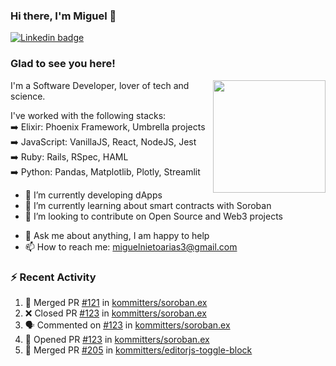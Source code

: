 ### Hi there, I'm Miguel 👋

<a href="https://linkedin.com/in/miguelnietoa/" target="_blank" rel="noopener noreferrer">
  <img src="https://img.shields.io/badge/-LinkedIn-0e76a8?style=flat-square&logo=Linkedin&logoColor=white" alt="Linkedin badge">
</a>
<!-- [![Website Badge](https://img.shields.io/badge/Website-3b5998?style=flat-square&logo=google-chrome&logoColor=white)](#notavailablenow#) 

<img src="https://i.imgur.com/tbrLrt5.gif" width=400 alt="Coding GIF" align="right"/>
-->


### Glad to see you here!
<a href="https://github.com/miguelnietoa"><img src="https://github-readme-stats-git-masterrstaa-rickstaa.vercel.app/api?username=miguelnietoa&show_icons=true&hide_border=true&count_private=true&include_all_commits=true&theme=tokyonight" height="180em" align="right"/></a>
I'm a Software Developer, lover of tech and science. 

I've worked with the following stacks:\
➡️ Elixir: Phoenix Framework, Umbrella projects\
➡️ JavaScript: VanillaJS, React, NodeJS, Jest\
➡️ Ruby: Rails, RSpec, HAML\
➡️ Python: Pandas, Matplotlib, Plotly, Streamlit

- 🔭 I’m currently developing dApps
- 🌱 I’m currently learning about smart contracts with Soroban
- 👯 I’m looking to contribute on Open Source and Web3 projects
<!-- 
- 😄 I just finished a Machine Learning course! 
- 🤔 I’m looking for help with ...
-->
- 💬 Ask me about anything, I am happy to help
- 📫 How to reach me: miguelnietoarias3@gmail.com


### ⚡ Recent Activity

<!--START_SECTION:activity-->
1. 🎉 Merged PR [#121](https://github.com/kommitters/soroban.ex/pull/121) in [kommitters/soroban.ex](https://github.com/kommitters/soroban.ex)
2. ❌ Closed PR [#123](https://github.com/kommitters/soroban.ex/pull/123) in [kommitters/soroban.ex](https://github.com/kommitters/soroban.ex)
3. 🗣 Commented on [#123](https://github.com/kommitters/soroban.ex/pull/123#issuecomment-1706987058) in [kommitters/soroban.ex](https://github.com/kommitters/soroban.ex)
4. 💪 Opened PR [#123](https://github.com/kommitters/soroban.ex/pull/123) in [kommitters/soroban.ex](https://github.com/kommitters/soroban.ex)
5. 🎉 Merged PR [#205](https://github.com/kommitters/editorjs-toggle-block/pull/205) in [kommitters/editorjs-toggle-block](https://github.com/kommitters/editorjs-toggle-block)
<!--END_SECTION:activity-->
